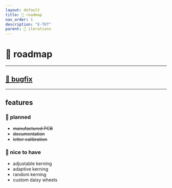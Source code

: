 ```yaml
---
layout: default
title: 🚀 roadmap
nav_order: 1
description: "E-TKT"
parent: 🧬 iterations
---
```


# 🚀 **roadmap**

----

## [🐛 bugfix](https://github.com/andreisperid/E-TKT/issues?q=is%3Aopen+is%3Aissue+label%3Abug)

----

## features
### 📌 planned
- ~~manufactured PCB~~
- ~~documentation~~
- ~~letter calibration~~

### 🎈 nice to have
- adjustable kerning
- adaptive kerning
- random kerning
- custom daisy wheels
